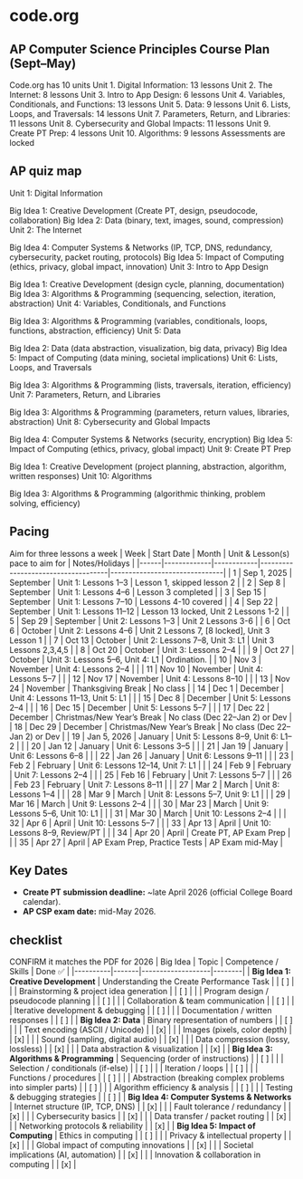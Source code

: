 

# code.org

## AP Computer Science Principles Course Plan (Sept–May)
Code.org has 10 units
Unit 1. Digital Information: 13 lessons
Unit 2. The Internet: 8 lessons
Unit 3. Intro to App Design: 6 lessons
Unit 4. Variables, Conditionals, and Functions: 13 lessons
Unit 5. Data: 9 lessons
Unit 6. Lists, Loops, and Traversals: 14 lessons
Unit 7. Parameters, Return, and Libraries: 11 lessons
Unit 8. Cybersecurity and Global Impacts: 11 lessons
Unit 9. Create PT Prep: 4 lessons
Unit 10. Algorithms: 9 lessons
Assessments are locked


## AP quiz map
Unit 1: Digital Information

Big Idea 1: Creative Development (Create PT, design, pseudocode, collaboration)
Big Idea 2: Data (binary, text, images, sound, compression)
Unit 2: The Internet

Big Idea 4: Computer Systems & Networks (IP, TCP, DNS, redundancy, cybersecurity, packet routing, protocols)
Big Idea 5: Impact of Computing (ethics, privacy, global impact, innovation)
Unit 3: Intro to App Design

Big Idea 1: Creative Development (design cycle, planning, documentation)
Big Idea 3: Algorithms & Programming (sequencing, selection, iteration, abstraction)
Unit 4: Variables, Conditionals, and Functions

Big Idea 3: Algorithms & Programming (variables, conditionals, loops, functions, abstraction, efficiency)
Unit 5: Data

Big Idea 2: Data (data abstraction, visualization, big data, privacy)
Big Idea 5: Impact of Computing (data mining, societal implications)
Unit 6: Lists, Loops, and Traversals

Big Idea 3: Algorithms & Programming (lists, traversals, iteration, efficiency)
Unit 7: Parameters, Return, and Libraries

Big Idea 3: Algorithms & Programming (parameters, return values, libraries, abstraction)
Unit 8: Cybersecurity and Global Impacts

Big Idea 4: Computer Systems & Networks (security, encryption)
Big Idea 5: Impact of Computing (ethics, privacy, global impact)
Unit 9: Create PT Prep

Big Idea 1: Creative Development (project planning, abstraction, algorithm, written responses)
Unit 10: Algorithms

Big Idea 3: Algorithms & Programming (algorithmic thinking, problem solving, efficiency)



## Pacing
Aim for three lessons a week
| Week | Start Date  | Month      | Unit & Lesson(s) pace to aim for   | Notes/Holidays                |
|------|-------------|------------|------------------------------------|-------------------------------|
| 1    | Sep 1, 2025 | September  | Unit 1: Lessons 1–3                |  Lesson 1, skipped lesson 2                             |
| 2    | Sep 8       | September  | Unit 1: Lessons 4–6                |  Lesson 3 completed                             |
| 3    | Sep 15      | September  | Unit 1: Lessons 7–10               |  Lessons 4-10 covered                     |
| 4    | Sep 22      | September  | Unit 1: Lessons 11–12              |  Lesson 13 locked, Unit 2 Lessons  1-2                           |
| 5    | Sep 29      | September  | Unit 2: Lessons 1–3                |  Unit 2 Lessons  3-6                           |
| 6    | Oct 6       | October    | Unit 2: Lessons 4–6                |  Unit 2 Lessons  7, [8 locked], Unit 3 Lesson 1        |
| 7    | Oct 13      | October    | Unit 2: Lessons 7–8, Unit 3: L1    |  Unit 3 Lessons 2,3,4,5 |
| 8    | Oct 20      | October    | Unit 3: Lessons 2–4                |                               |
| 9    | Oct 27      | October    | Unit 3: Lessons 5–6, Unit 4: L1    |  Ordination.                  |
| 10   | Nov 3       | November   | Unit 4: Lessons 2–4                |                               |
| 11   | Nov 10      | November   | Unit 4: Lessons 5–7                |                               |
| 12   | Nov 17      | November   | Unit 4: Lessons 8–10               |                               |
| 13   | Nov 24      | November   | Thanksgiving Break                 | No class                     |
| 14   | Dec 1       | December   | Unit 4: Lessons 11–13, Unit 5: L1  |                               |
| 15   | Dec 8       | December   | Unit 5: Lessons 2–4                |                               |
| 16   | Dec 15      | December   | Unit 5: Lessons 5–7                |                               |
| 17   | Dec 22      | December   | Christmas/New Year’s Break         | No class (Dec 22–Jan 2) or Dev     |
| 18   | Dec 29      | December   | Christmas/New Year’s Break         | No class (Dec 22–Jan 2) or Dev     |
| 19   | Jan 5, 2026 | January    | Unit 5: Lessons 8–9, Unit 6: L1–2  |                               |
| 20   | Jan 12      | January    | Unit 6: Lessons 3–5                |                               |
| 21   | Jan 19      | January    | Unit 6: Lessons 6–8                |                               |
| 22   | Jan 26      | January    | Unit 6: Lessons 9–11               |                               |
| 23   | Feb 2       | February   | Unit 6: Lessons 12–14, Unit 7: L1  |                               |
| 24   | Feb 9       | February   | Unit 7: Lessons 2–4                |                               |
| 25   | Feb 16      | February   | Unit 7: Lessons 5–7                |                               |
| 26   | Feb 23      | February   | Unit 7: Lessons 8–11               |                               |
| 27   | Mar 2       | March      | Unit 8: Lessons 1–4                |                               |
| 28   | Mar 9       | March      | Unit 8: Lessons 5–7, Unit 9: L1    |                               |
| 29   | Mar 16      | March      | Unit 9: Lessons 2–4                |                               |
| 30   | Mar 23      | March      | Unit 9: Lessons 5–6, Unit 10: L1   |                               |
| 31   | Mar 30      | March      | Unit 10: Lessons 2–4               |                               |
| 32   | Apr 6       | April      | Unit 10: Lessons 5–7               |                               |
| 33   | Apr 13      | April      | Unit 10: Lessons 8–9, Review/PT    |                               |
| 34   | Apr 20      | April      | Create PT, AP Exam Prep            |                               |
| 35   | Apr 27      | April      | AP Exam Prep, Practice Tests       | AP Exam mid-May               |


 

## Key Dates
- **Create PT submission deadline:** ~late April 2026 (official College Board calendar).  
- **AP CSP exam date:** mid-May 2026.  




## checklist
CONFIRM it matches the PDF for 2026
| Big Idea | Topic | Competence / Skills | Done ✅ |
|----------|-------|-------------------|--------|
| **Big Idea 1: Creative Development** | Understanding the Create Performance Task | | [ ] |
| | Brainstorming & project idea generation | | [ ] |
| | Program design / pseudocode planning | | [ ] |
| | Collaboration & team communication | | [ ] |
| | Iterative development & debugging | | [ ] |
| | Documentation / written responses | | [ ] |
| **Big Idea 2: Data** | Binary representation of numbers | | [ ] |
| | Text encoding (ASCII / Unicode) | | [x] |
| | Images (pixels, color depth) | | [x] |
| | Sound (sampling, digital audio) | | [x] |
| | Data compression (lossy, lossless) | | [x] |
| | Data abstraction & visualization | | [x] |
| **Big Idea 3: Algorithms & Programming** | Sequencing (order of instructions) | | [ ] |
| | Selection / conditionals (if-else) | | [ ] |
| | Iteration / loops | | [ ] |
| | Functions / procedures | | [ ] |
| | Abstraction (breaking complex problems into simpler parts) | | [ ] |
| | Algorithm efficiency & analysis | | [ ] |
| | Testing & debugging strategies | | [ ] |
| **Big Idea 4: Computer Systems & Networks** | Internet structure (IP, TCP, DNS) | | [x] |
| | Fault tolerance / redundancy | | [x] |
| | Cybersecurity basics | | [x] |
| | Data transfer / packet routing | | [x] |
| | Networking protocols & reliability | | [x] |
| **Big Idea 5: Impact of Computing** | Ethics in computing | | [ ] |
| | Privacy & intellectual property | | [x] |
| | Global impact of computing innovations | | [x] |
| | Societal implications (AI, automation) | | [x] |
| | Innovation & collaboration in computing | | [x] |
